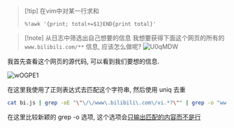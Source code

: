 >[!tip] 在vim中对某一行求和
>
>```
>%!awk '{print; total+=$1}END{print total}'
>```
>


>[!note] 从日志中筛选出自己想要的信息
>我想要获得下面这个网页的所有的 `www.bilibili.com/**` 信息, 应该怎么做呢?
>![U0qMDW](https://picture-suyifan.oss-cn-shenzhen.aliyuncs.com/uPic/U0qMDW.png)


我首先查看这个网页的源代码, 可以看到我们要想的信息.

![wOGPE1](https://picture-suyifan.oss-cn-shenzhen.aliyuncs.com/uPic/wOGPE1.png)

在这里我使用了正则表达式去匹配这个字符串, 然后使用 uniq 去重

```bash
cat bi.js | grep -oE "\"\/\/www\.bilibili\.com\/vi.*?\"" | grep -o "ww.*\/" | uniq
```


在这里比较新颖的 grep -o 选项, 这个选项会[只输出匹配的内容而不是行](https://wangchujiang.com/linux-command/c/grep.html)